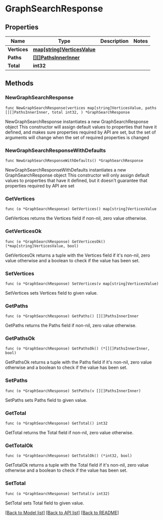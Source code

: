 # GraphSearchResponse

## Properties

Name | Type | Description | Notes
------------ | ------------- | ------------- | -------------
**Vertices** | [**map[string]VerticesValue**](VerticesValue.md) |  | 
**Paths** | [**[][]PathsInnerInner**]([]PathsInnerInner.md) |  | 
**Total** | **int32** |  | 

## Methods

### NewGraphSearchResponse

`func NewGraphSearchResponse(vertices map[string]VerticesValue, paths [][]PathsInnerInner, total int32, ) *GraphSearchResponse`

NewGraphSearchResponse instantiates a new GraphSearchResponse object
This constructor will assign default values to properties that have it defined,
and makes sure properties required by API are set, but the set of arguments
will change when the set of required properties is changed

### NewGraphSearchResponseWithDefaults

`func NewGraphSearchResponseWithDefaults() *GraphSearchResponse`

NewGraphSearchResponseWithDefaults instantiates a new GraphSearchResponse object
This constructor will only assign default values to properties that have it defined,
but it doesn't guarantee that properties required by API are set

### GetVertices

`func (o *GraphSearchResponse) GetVertices() map[string]VerticesValue`

GetVertices returns the Vertices field if non-nil, zero value otherwise.

### GetVerticesOk

`func (o *GraphSearchResponse) GetVerticesOk() (*map[string]VerticesValue, bool)`

GetVerticesOk returns a tuple with the Vertices field if it's non-nil, zero value otherwise
and a boolean to check if the value has been set.

### SetVertices

`func (o *GraphSearchResponse) SetVertices(v map[string]VerticesValue)`

SetVertices sets Vertices field to given value.


### GetPaths

`func (o *GraphSearchResponse) GetPaths() [][]PathsInnerInner`

GetPaths returns the Paths field if non-nil, zero value otherwise.

### GetPathsOk

`func (o *GraphSearchResponse) GetPathsOk() (*[][]PathsInnerInner, bool)`

GetPathsOk returns a tuple with the Paths field if it's non-nil, zero value otherwise
and a boolean to check if the value has been set.

### SetPaths

`func (o *GraphSearchResponse) SetPaths(v [][]PathsInnerInner)`

SetPaths sets Paths field to given value.


### GetTotal

`func (o *GraphSearchResponse) GetTotal() int32`

GetTotal returns the Total field if non-nil, zero value otherwise.

### GetTotalOk

`func (o *GraphSearchResponse) GetTotalOk() (*int32, bool)`

GetTotalOk returns a tuple with the Total field if it's non-nil, zero value otherwise
and a boolean to check if the value has been set.

### SetTotal

`func (o *GraphSearchResponse) SetTotal(v int32)`

SetTotal sets Total field to given value.



[[Back to Model list]](../README.md#documentation-for-models) [[Back to API list]](../README.md#documentation-for-api-endpoints) [[Back to README]](../README.md)


